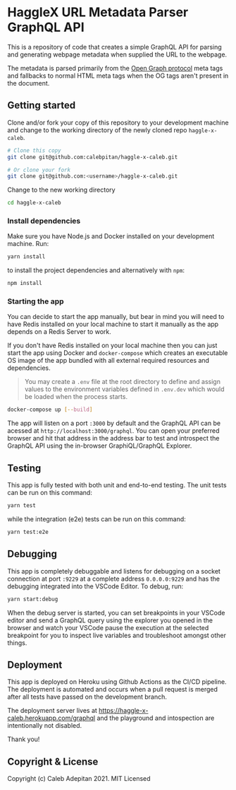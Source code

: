 # HaggleX URL Metadata Parser GraphQL API

This is a repository of code that creates a simple GraphQL API for parsing and generating webpage metadata when supplied the URL to the webpage.

The metadata is parsed primarily from the [Open Graph protocol](https://ogp.me) meta tags and fallbacks to normal HTML meta tags when the OG tags aren't present in the document.

## Getting started

Clone and/or fork your copy of this repository to your development machine and change to the working directory of the newly cloned repo `haggle-x-caleb`.

```bash
# Clone this copy
git clone git@github.com:calebpitan/haggle-x-caleb.git
```

```bash
# Or clone your fork
git clone git@github.com:<username>/haggle-x-caleb.git
```

Change to the new working directory

```bash
cd haggle-x-caleb
```

### Install dependencies

Make sure you have Node.js and Docker installed on your development machine. Run:

```bash
yarn install
```

to install the project dependencies and alternatively with `npm`:

```bash
npm install
```

### Starting the app

You can decide to start the app manually, but bear in mind you will need to have Redis installed on your local machine to start it manually as the app depends on a Redis Server to work. 

If you don't have Redis installed on your local machine then you can just start the app using Docker and `docker-compose` which creates an executable OS image of the app bundled with all external required resources and dependencies.

> You may create a `.env` file at the root directory to define and assign values to the environment variables defined in `.env.dev` which would be loaded when the process starts.

```bash
docker-compose up [--build]
```

The app will listen on a port `:3000` by default and the GraphQL API can be acessed at `http://localhost:3000/graphql`. You can open your preferred browser and hit that address in the address bar to test and introspect the GraphQL API using the in-browser GraphiQL/GraphQL Explorer.

## Testing

This app is fully tested with both unit and end-to-end testing. The unit tests can be run on this command:

```bash
yarn test
```

while the integration (e2e) tests can be run on this command:

```bash
yarn test:e2e
```

## Debugging

This app is completely debuggable and listens for debugging on a socket connection at port `:9229` at a complete address `0.0.0.0:9229` and has the debugging integrated into the VSCode Editor. To debug, run:

```bash
yarn start:debug
```

When the debug server is started, you can set breakpoints in your VSCode editor and send a GraphQL query using the explorer you opened in the browser and watch your VSCode pause the execution at the selected breakpoint for you to inspect live variables and troubleshoot amongst other things.

## Deployment

This app is deployed on Heroku using Github Actions as the CI/CD pipeline. The deployment is automated and occurs when a pull request is merged after all tests have passed on the development branch.

The deployment server lives at https://haggle-x-caleb.herokuapp.com/graphql and the playground and intospection are intentionally not disabled.

Thank you!

## Copyright & License

Copyright (c) Caleb Adepitan 2021. MIT Licensed
